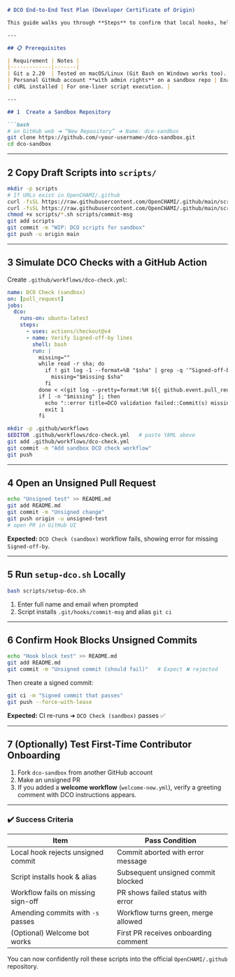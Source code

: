 ````markdown
# DCO End-to-End Test Plan (Developer Certificate of Origin)

This guide walks you through **Steps** to confirm that local hooks, helper scripts, and CI checks catch unsigned commits **before** they reach the main OpenCHAMI repositories.

---

## 📋 Prerequisites

| Requirement | Notes |
|-------------|-------|
| Git ≥ 2.20  | Tested on macOS/Linux (Git Bash on Windows works too). |
| Personal GitHub account **with admin rights** on a sandbox repo | Enables branch protection and workflow testing. |
| cURL installed | For one-liner script execution. |

---

## 1  Create a Sandbox Repository

```bash
# on GitHub web ➜ “New Repository” ➜ Name: dco-sandbox
git clone https://github.com/<your-username>/dco-sandbox.git
cd dco-sandbox
````

---

## 2  Copy Draft Scripts into `scripts/`

```bash
mkdir -p scripts
# If URLs exist in OpenCHAMI/.github
curl -fsSL https://raw.githubusercontent.com/OpenCHAMI/.github/main/scripts/setup-dco.sh   -o scripts/setup-dco.sh
curl -fsSL https://raw.githubusercontent.com/OpenCHAMI/.github/main/scripts/commit-msg     -o scripts/commit-msg
chmod +x scripts/*.sh scripts/commit-msg
git add scripts
git commit -m "WIP: DCO scripts for sandbox"
git push -u origin main
```

---

## 3  Simulate DCO Checks with a GitHub Action

Create `.github/workflows/dco-check.yml`:

```yaml
name: DCO Check (sandbox)
on: [pull_request]
jobs:
  dco:
    runs-on: ubuntu-latest
    steps:
      - uses: actions/checkout@v4
      - name: Verify Signed-off-by lines
        shell: bash
        run: |
          missing=""
          while read -r sha; do
            if ! git log -1 --format=%B "$sha" | grep -q '^Signed-off-by:'; then
              missing="$missing $sha"
            fi
          done < <(git log --pretty=format:%H ${{ github.event.pull_request.base.sha }}..${{ github.event.pull_request.head.sha }})
          if [ -n "$missing" ]; then
            echo "::error title=DCO validation failed::Commit(s) missing Signed-off-by:$missing"
            exit 1
          fi
```

```bash
mkdir -p .github/workflows
$EDITOR .github/workflows/dco-check.yml   # paste YAML above
git add .github/workflows/dco-check.yml
git commit -m "Add sandbox DCO check workflow"
git push
```

---

## 4  Open an **Unsigned** Pull Request

```bash
echo "Unsigned test" >> README.md
git add README.md
git commit -m "Unsigned change"
git push origin -u unsigned-test
# open PR in GitHub UI
```

**Expected:** `DCO Check (sandbox)` workflow fails, showing error for missing `Signed-off-by`.

---

## 5  Run `setup-dco.sh` Locally

```bash
bash scripts/setup-dco.sh
```

1. Enter full name and email when prompted
2. Script installs `.git/hooks/commit-msg` and alias `git ci`

---

## 6  Confirm Hook Blocks Unsigned Commits

```bash
echo "Hook block test" >> README.md
git add README.md
git commit -m "Unsigned commit (should fail)"   # Expect ❌ rejected
```

Then create a signed commit:

```bash
git ci -m "Signed commit that passes"
git push --force-with-lease
```

**Expected:** CI re-runs ➜ `DCO Check (sandbox)` passes ✅

---

## 7  (Optionally) Test First-Time Contributor Onboarding

1. Fork `dco-sandbox` from another GitHub account
2. Make an unsigned PR
3. If you added a **welcome workflow** (`welcome-new.yml`), verify a greeting comment with DCO instructions appears.

---

### ✔️  Success Criteria

| Item                               | Pass Condition                       |
| ---------------------------------- | ------------------------------------ |
| Local hook rejects unsigned commit | Commit aborted with error message    |
| Script installs hook & alias       | Subsequent unsigned commit blocked   |
| Workflow fails on missing sign-off | PR shows failed status with error    |
| Amending commits with `-s` passes  | Workflow turns green, merge allowed  |
| (Optional) Welcome bot works       | First PR receives onboarding comment |

You can now confidently roll these scripts into the official `OpenCHAMI/.github` repository.

```
```
